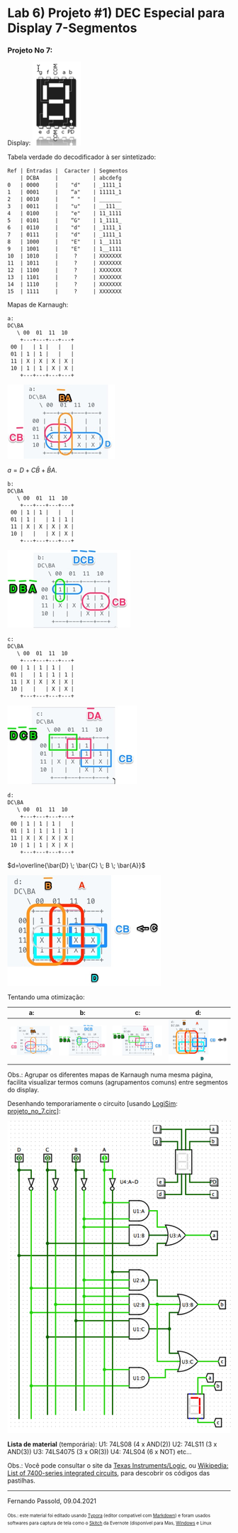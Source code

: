 # Lab 6) Projeto #1) DEC Especial para Display 7-Segmentos

### Projeto No 7:

Display:
<img src="figuras/display.png" alt="display" style="zoom:60%;" />

Tabela verdade do decodificador à ser sintetizado:

```
Ref | Entradas |  Caracter | Segmentos
    | DCBA     |           | abcdefg
0   | 0000     |    "d"    | _1111_1
1   | 0001     |    “a"    | 11111_1
2   | 0010     |    “ "    | _______
3   | 0011     |    "u"    | __111__
4   | 0100     |    "e"    | 11_1111
5   | 0101     |    “G"    | 1_1111_
6   | 0110     |    "d"    | _1111_1
7   | 0111     |    "d"    | _1111_1
8   | 1000     |    "E"    | 1__1111
9   | 1001     |    "E"    | 1__1111
10  | 1010     |     ?     | XXXXXXX 
11  | 1011     |     ?     | XXXXXXX
12  | 1100     |     ?     | XXXXXXX
13  | 1101     |     ?     | XXXXXXX
14  | 1110     |     ?     | XXXXXXX
15  | 1111     |     ?     | XXXXXXX
```

Mapas de Karnaugh:

```
a:
DC\BA
   \ 00  01  11  10
    +---+---+---+---+
 00 |   | 1 |   |   |
 01 | 1 | 1 |   |   |
 11 | X | X | X | X |
 10 | 1 | 1 | X | X |
    +---+---+---+---+
```

![segmento_a](figuras/segmento_a.png)

$a=D+C\bar{B}+\bar{B}A$.

```
b:
DC\BA
   \ 00  01  11  10
    +---+---+---+---+
 00 | 1 | 1 |   |   |
 01 | 1 |   | 1 | 1 |
 11 | X | X | X | X |
 10 |   |   | X | X |
    +---+---+---+---+
```

![segmento_b](figuras/segmento_b.png)

```
c:
DC\BA
   \ 00  01  11  10
    +---+---+---+---+
 00 | 1 | 1 | 1 |   |
 01 |   | 1 | 1 | 1 |
 11 | X | X | X | X |
 10 |   |   | X | X |
    +---+---+---+---+
```

![segmento_c](figuras/segmento_c.png)

```
d:
DC\BA
   \ 00  01  11  10
    +---+---+---+---+
 00 | 1 | 1 | 1 |   |
 01 | 1 | 1 | 1 | 1 |
 11 | X | X | X | X |
 10 | 1 | 1 | X | X |
    +---+---+---+---+
```

$d=\overline{\bar{D} \; \bar{C} \; B \; \bar{A}}$

![segmento_d](figuras/segmento_d.png)

Tentando uma otimização:

| a:                                    | b:                                    | c:                                    | d:                                    |
| ------------------------------------- | ------------------------------------- | ------------------------------------- | ------------------------------------- |
| ![segmento_a](figuras/segmento_a.png) | ![segmento_b](figuras/segmento_b.png) | ![segmento_c](figuras/segmento_c.png) | ![segmento_d](figuras/segmento_d.png) |

Obs.: Agrupar os diferentes mapas de Karnaugh numa mesma página, facilita visualizar termos comuns (agrupamentos comuns) entre segmentos do display.

Desenhando temporariamente o circuito [usando [LogiSim](http://www.cburch.com/logisim/pt/index.html): [projeto_no_7.circ](projeto_no_7.circ)]:

![projeto_no_7_circuito.png](figuras/projeto_no_7_circuito.png)

**Lista de material** (temporária):
U1: 74LS08 (4 x AND(2))
U2: 74LS11 (3 x AND(3))
U3: 74LS4075 (3 x OR(3))
U4: 74LS04 (6 x NOT)
etc...

Obs.: Você pode consultar o site da [Texas Instruments/Logic](https://www.ti.com/logic-circuit/gate/overview.html), ou [Wikipedia: List of 7400-series integrated circuits](https://en.wikipedia.org/wiki/List_of_7400-series_integrated_circuits), para descobrir os códigos das pastilhas.

---

Fernando Passold, 09.04.2021

<font size=1>Obs.: este material foi editado usando [Typora](https://typora.io) (editor compatível com [Markdown](https://github.com/adam-p/markdown-here/wiki/Markdown-Cheatsheet)) e foram usados softwares para captura de tela como o [Skitch](https://evernote.com/intl/pt-br/products/skitch) da Evernote (disponível para Mas, [Windows](https://skitch.br.uptodown.com/windows) e Linux </font>